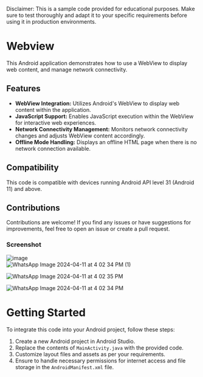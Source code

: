 Disclaimer: This is a sample code provided for educational purposes. Make sure to test thoroughly and adapt it to your specific requirements before using it in production environments.

# Webview
This Android application demonstrates how to use a WebView to display web content, and manage network connectivity.

## Features
* **WebView Integration:** Utilizes Android's WebView to display web content within the application.
* **JavaScript Support:** Enables JavaScript execution within the WebView for interactive web experiences.
* **Network Connectivity Management:** Monitors network connectivity changes and adjusts WebView content accordingly.
* **Offline Mode Handling:** Displays an offline HTML page when there is no network connection available.


## Compatibility
This code is compatible with devices running Android API level 31 (Android 11) and above.

## Contributions
Contributions are welcome! If you find any issues or have suggestions for improvements, feel free to open an issue or create a pull request.

### Screenshot
![image](https://github.com/Vishallab/web-view/assets/74778363/5bc99e75-a649-4628-8ccc-b7a171f5958e)
<br>
![WhatsApp Image 2024-04-11 at 4 02 34 PM (1)](https://github.com/Vishallab/web-view/assets/74778363/8750b1ae-07c7-4598-b77e-6645f3d2434e)
<br>

![WhatsApp Image 2024-04-11 at 4 02 35 PM](https://github.com/Vishallab/web-view/assets/74778363/6a25084d-b150-4f8f-8439-a1ba6292291a)

![WhatsApp Image 2024-04-11 at 4 02 34 PM](https://github.com/Vishallab/web-view/assets/74778363/f5dcb888-aade-4c21-9cd4-b27a1517c319)


# Getting Started
To integrate this code into your Android project, follow these steps:

1. Create a new Android project in Android Studio.
2. Replace the contents of `MainActivity.java` with the provided code.
3. Customize layout files and assets as per your requirements.
4. Ensure to handle necessary permissions for internet access and file storage in the `AndroidManifest.xml` file.
